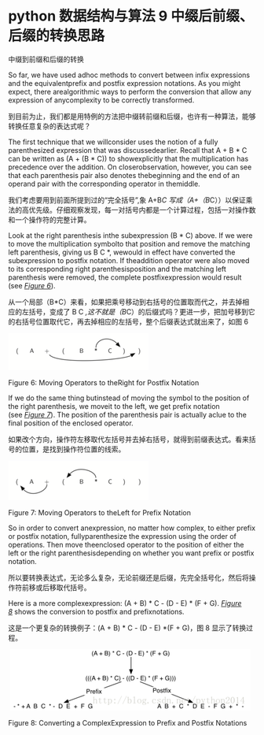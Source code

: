 # python 数据结构与算法 9 中缀后前缀、后缀的转换思路

中缀到前缀和后缀的转换

So far, we have used adhoc methods to convert between infix expressions and the equivalentprefix and postfix expression notations. As you might expect, there arealgorithmic ways to perform the conversion that allow any expression of anycomplexity to be correctly transformed.

到目前为止，我们都是用特例的方法把中缀转前缀和后缀，也许有一种算法，能够转换任意复杂的表达式呢？

The first technique that we willconsider uses the notion of a fully parenthesized expression that was discussedearlier. Recall that A + B * C can be written as (A + (B * C)) to showexplicitly that the multiplication has precedence over the addition. On closerobservation, however, you can see that each parenthesis pair also denotes thebeginning and the end of an operand pair with the corresponding operator in themiddle.

我们考虑要用到前面所提到过的“完全括号”,象 A+B*C 写成（A+（B*C））以保证乘法的高优先级。仔细观察发现，每一对括号内都是一个计算过程，包括一对操作数和一个操作符的完整计算。

Look at the right parenthesis inthe subexpression (B * C) above. If we were to move the multiplication symbolto that position and remove the matching left parenthesis, giving us B C *, wewould in effect have converted the subexpression to postfix notation. If theaddition operator were also moved to its corresponding right parenthesisposition and the matching left parenthesis were removed, the complete postfixexpression would result (see [*Figure 6*](http://interactivepython.org/courselib/static/pythonds/BasicDS/stacks.html#fig-moveright)).

从一个局部（B*C）来看，如果把乘号移动到右括号的位置取而代之，并去掉相应的左括号，变成了 B C *,这不就是（B*C）的后缀式吗？更进一步，把加号移到它的右括号位置取代它，再去掉相应的左括号，整个后缀表达式就出来了，如图 6

![](img/a805f4ab9381e7af3f0c471efcc8c307.jpg)

Figure 6: Moving Operators to theRight for Postfix Notation

If we do the same thing butinstead of moving the symbol to the position of the right parenthesis, we moveit to the left, we get prefix notation (see [*Figure 7*](http://interactivepython.org/courselib/static/pythonds/BasicDS/stacks.html#fig-moveleft)). The position of the parenthesis pair is actually aclue to the final position of the enclosed operator.

如果改个方向，操作符左移取代左括号并去掉右括号，就得到前缀表达式。看来括号的位置，是找到操作符位置的线索。

![](img/4abe9c85b2829ade38f79c1c17bb16d9.jpg)

Figure 7: Moving Operators to theLeft for Prefix Notation

So in order to convert anexpression, no matter how complex, to either prefix or postfix notation, fullyparenthesize the expression using the order of operations. Then move theenclosed operator to the position of either the left or the right parenthesisdepending on whether you want prefix or postfix notation.

所以要转换表达式，无论多么复杂，无论前缀还是后缀，先完全括号化，然后将操作符前移或后移取代括号。

Here is a more complexexpression: (A + B) * C - (D - E) * (F + G). [*Figure 8*](http://interactivepython.org/courselib/static/pythonds/BasicDS/stacks.html#fig-complexmove) shows the conversion to postfix and prefixnotations.

这是一个更复杂的转换例子：(A + B) * C - (D - E) *(F + G)，图 8 显示了转换过程。

 ![](img/ddb4cfbb20a103915a95fc7f04885704.jpg)

Figure 8: Converting a ComplexExpression to Prefix and Postfix Notations